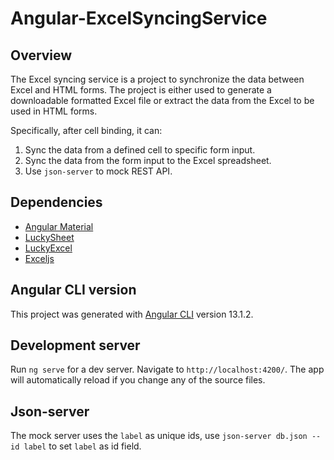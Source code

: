 # Angular-ExcelSyncingService

## Overview

The Excel syncing service is a project to synchronize the data between Excel and HTML forms. The project is either used to generate a downloadable formatted Excel file or extract the data from the Excel to be used in HTML forms.

Specifically, after cell binding, it can: 

1. Sync the data from a defined cell to specific form input.
2. Sync the data from the form input to the Excel spreadsheet.
3. Use `json-server` to mock REST API.

## Dependencies
- [Angular Material](https://material.angular.io/)
- [LuckySheet](https://mengshukeji.github.io/LuckysheetDocs/)
- [LuckyExcel](https://www.npmjs.com/package/luckyexcel)
- [Exceljs](https://www.npmjs.com/package/exceljs?source=post_page-----b670f32d5c2a----------------------)


## Angular CLI version

This project was generated with [Angular CLI](https://github.com/angular/angular-cli) version 13.1.2.

## Development server

Run `ng serve` for a dev server. Navigate to `http://localhost:4200/`. The app will automatically reload if you change any of the source files.

## Json-server

The mock server uses the `label` as unique ids, use `json-server db.json --id label` to set `label` as id field.